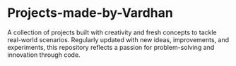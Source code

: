 # Projects-made-by-Vardhan
A collection of projects built with creativity and fresh concepts to tackle real-world scenarios. Regularly updated with new ideas, improvements, and experiments, this repository reflects a passion for problem-solving and innovation through code. 
